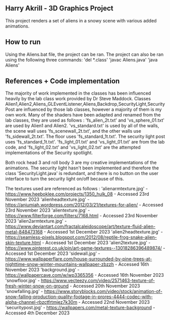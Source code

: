 ## Harry Akrill - 3D Graphics Project
This project renders a set of aliens in a snowy scene with various added animations.

## How to run
Using the Aliens.bat file, the project can be ran. The project can also be ran using the following three commands:
'del *.class'
'javac Aliens.java'
'java Aliens'

## References + Code implementation
The majority of work implemented in the classes has been influenced heavily by the lab class work provided by Dr Steve Maddock.
Classes Alien1,Alien2,Aliens_GLEventListener,Aliens,Backdrop,SecurityLight,SecurityPost are influenced by those lab classes, however a majority of them is my own work. Many of the shaders have been adapted and renamed from the lab classes, they are used as follows :
'fs_alien_2t.txt' and 'vs_sphere_01.txt' are used by Alien1 and Alien2.
'vs_standard.txt' is used by all of the walls, the scene wall uses 'fs_scenewall_2t.txt', and the other walls use 'fs_sidewall_2t.txt'. The floor uses 'fs_standard_1t.txt'.
The security light post uses 'fs_standard_1t.txt'.
'fs_light_01.txt' and 'vs_light_01.txt' are from the lab code, and 'fs_light_02.txt' and 'vs_light_02.txt' are the attempted implementations of the Security spotlight.

Both rock head 3 and roll body 3 are my creative implementations of the animations.
The security light hasn't been implemented and therefore the class 'SecurityLight.java' is redundant, and there is no button on the user interface to turn the security light on/off because of this.

The textures used are referenced as follows :
'alienarmtexture.jpg' - https://www.heeboklee.com/projects/1350_hulk_08 - Accessed 23rd November 2023
'alienheadtexture.jpg' - https://anjumiah.wordpress.com/2012/03/21/textures-for-alien/ - Accessed 23rd November 2023
'alientexture.jpg' - https://www.filterforge.com/filters/7168.html - Accessed 23rd November 2023
'alien2armtexture.jpg' - https://www.deviantart.com/fractalcaleidoscope/art/texture-fluid-alien-metal-848473168 - Accessed 1st December 2023
'alien2headtexture.jpg' - https://seamless-pixels.blogspot.com/2012/08/reptile-frog-snake-alien-skin-texture.html - Accessed 1st December 2023
'alien2texture.jpg' - https://www.pinterest.co.uk/pin/art-game-textures--13018286396489874/ - Accessed 1st December 2023
'sidewall.jpg' - https://www.wallpaperflare.com/house-surrounded-by-pine-trees-at-nighttime-snow-winter-mountains-wallpaper-zbzzh - Accessed 16th November 2023
'background.jpg' - https://wallpapercave.com/w/wp3365356 - Accessed 16th November 2023
'snowfloor.jpg' - https://www.vecteezy.com/video/2571463-texture-of-fresh-winter-snow-on-ground - Accessed 20th November 2023
'snowfalling.jpg' - https://www.storyblocks.com/video/stock/animation-of-snow-falling-production-quality-footage-in-prores-4444-codec-with-alpha-channel-rbzctfrtmjez7k30m - Accessed 22nd November 2023
'securitypost.jpg' - https://wallpapers.com/metal-texture-background - Accessed 4th December 2023